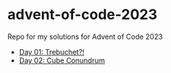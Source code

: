 # advent-of-code-2023
Repo for my solutions for Advent of Code 2023

* [Day 01: Trebuchet?!](https://github.com/jangboolee/advent-of-code-2023/blob/main/01/day01.py)
* [Day 02: Cube Conundrum](https://github.com/jangboolee/advent-of-code-2023/blob/main/02/day02.py)